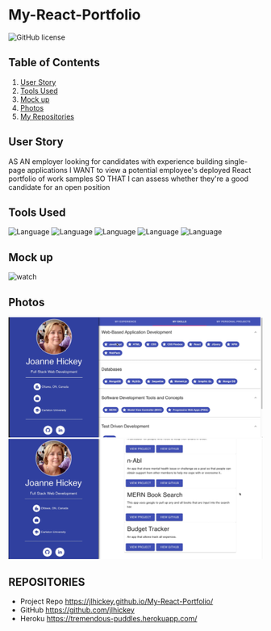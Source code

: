 # My-React-Portfolio
![GitHub license](https://img.shields.io/badge/Made%20by-%40jlhickey-orange)



## Table of Contents
  1. [User Story](#UserStory)
  2. [Tools Used](#ToolsUsed)
  3. [Mock up](#Mockup)
  4. [Photos](#Photos)
  5. [My Repositories](#MyRepositories)


## User Story
 AS AN employer looking for candidates with experience building single-page applications
I WANT to view a potential employee's deployed React portfolio of work samples
SO THAT I can assess whether they're a good candidate for an open position

## Tools Used

![Language](https://img.shields.io/badge/Express-blue.svg "Language Badge")
![Language](https://img.shields.io/badge/REACT-yellow.svg "Language Badge")
![Language](https://img.shields.io/badge/CSS-purple.svg "Language Badge")
![Language](https://img.shields.io/badge/HTML-red.svg "Language Badge")
![Language](https://img.shields.io/badge/Bootstrap-green.svg "Language Badge")


## Mock up  
![watch](https://watch.screencastify.com/v/ePyiqSPFWmBjxzS7Wcdj)

## Photos<br>
![Screen Shot](https://github.com/jlhickey/My-React-Portfolio/blob/main/pic1.jpg)<br>
![Screen shot](https://github.com/jlhickey/My-React-Portfolio/blob/main/pic2.jpg)


## REPOSITORIES

- Project Repo  https://jlhickey.github.io/My-React-Portfolio/
- GitHub https://github.com/jlhickey  
- Heroku https://tremendous-puddles.herokuapp.com/
